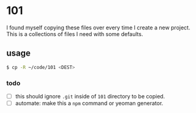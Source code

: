 # 101

I found myself copying these files over every time I create a new project.
This is a collections of files I need with some defaults.

## usage

```sh
$ cp -R ~/code/101 <DEST>
```

### todo

- [ ] this should ignore `.git` inside of `101` directory to be copied.
- [ ] automate: make this a `npm` command or yeoman generator.
